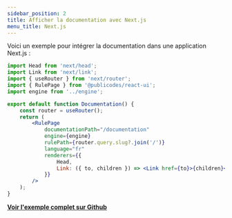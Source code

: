 ```yaml
---
sidebar_position: 2
title: Afficher la documentation avec Next.js
menu_title: Next.js
---
```


Voici un exemple pour intégrer la documentation dans une application Next.js :

```jsx
import Head from 'next/head';
import Link from 'next/link';
import { useRouter } from 'next/router';
import { RulePage } from '@publicodes/react-ui';
import engine from '../engine';

export default function Documentation() {
    const router = useRouter();
    return (
        <RulePage
            documentationPath="/documentation"
            engine={engine}
            rulePath={router.query.slug?.join('/')}
            language="fr"
            renderers={{
                Head,
                Link: ({ to, children }) => <Link href={to}>{children}</Link>
            }}
        />
    );
}
```

**[Voir l'exemple complet sur Github](https://github.com/publicodes/publicodes/tree/master/examples/nextjs)**
